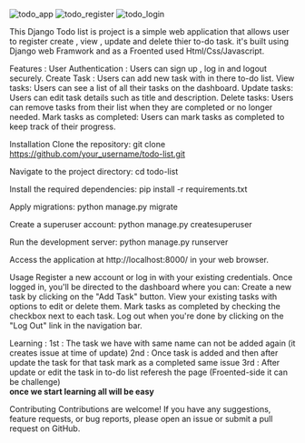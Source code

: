 
![todo_app](https://github.com/yashpatel1598/todo_app/assets/87722800/0a6485d6-968b-4d16-8cf2-1a6708b6877e)
![todo_register](https://github.com/yashpatel1598/todo_app/assets/87722800/3de09b37-27a9-46de-b335-a97ed633e43d)
![todo_login](https://github.com/yashpatel1598/todo_app/assets/87722800/53041667-79d4-4c18-beac-4d15b790d992)


This Django Todo list is project is a simple web application that allows user to register create , view , update and delete thier to-do task.
it's built using Django web Framwork and as a Froented used Html/Css/Javascript.

Features : 
User Authentication : Users can sign up , log in and logout securely.
Create Task : Users can add new task with in there to-do list.
View tasks: Users can see a list of all their tasks on the dashboard.
Update tasks: Users can edit task details such as title and description.
Delete tasks: Users can remove tasks from their list when they are completed or no longer needed.
Mark tasks as completed: Users can mark tasks as completed to keep track of their progress.

Installation
Clone the repository:
git clone https://github.com/your_username/todo-list.git

Navigate to the project directory:
cd todo-list

Install the required dependencies:
pip install -r requirements.txt

Apply migrations:
python manage.py migrate

Create a superuser account:
python manage.py createsuperuser

Run the development server:
python manage.py runserver

Access the application at http://localhost:8000/ in your web browser.

Usage
Register a new account or log in with your existing credentials.
Once logged in, you'll be directed to the dashboard where you can:
Create a new task by clicking on the "Add Task" button.
View your existing tasks with options to edit or delete them.
Mark tasks as completed by checking the checkbox next to each task.
Log out when you're done by clicking on the "Log Out" link in the navigation bar.

Learning : 
1st : The task we have with same name can not be added again (it creates issue at time of update)                                                     2nd : Once task is added and then after update the task for that task mark as a completed same issue                                                     3rd : After update or edit the task in to-do list referesh the page (Froented-side it can be challenge)                                                  
                             **once we start learning all will be easy** 

Contributing
Contributions are welcome! If you have any suggestions, feature requests, or bug reports, please open an issue or submit a pull request on GitHub.
